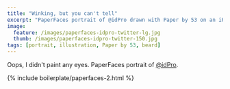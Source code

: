 ```yaml
---
title: "Winking, but you can't tell"
excerpt: "PaperFaces portrait of @idPro drawn with Paper by 53 on an iPad."
image: 
  feature: /images/paperfaces-idpro-twitter-lg.jpg
  thumb: /images/paperfaces-idpro-twitter-150.jpg
tags: [portrait, illustration, Paper by 53, beard]
---
```


Oops, I didn't paint any eyes. PaperFaces portrait of [@idPro](http://twitter.com/idPro).

{% include boilerplate/paperfaces-2.html %}